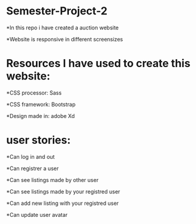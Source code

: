 # Semester-Project-2
*In this repo i have created a auction website 

*Website is responsive in different screensizes
# Resources I have used to create this website:
*CSS processor: Sass  

*CSS framework: Bootstrap  

*Design made in: adobe Xd  

# user stories:
*Can log in and out  

*Can registrer a user  

*Can see listings made by other user  

*Can see listings made by your registred user  

*Can add new listing with your registred user  

*Can update user avatar  





